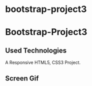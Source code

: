 # bootstrap-project3

<h1>Bootstrap-Project3</h1>

<h2>Used Technologies</h2>	

A Responsive HTML5, CSS3 Project.

<h2>Screen Gif</h2>

[](/images/project2.gif)
<br>

[](/images/project.gif)